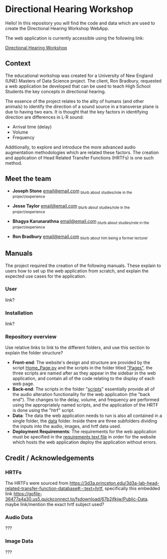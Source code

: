 # Directional Hearing Workshop
Hello! In this repository you will find the code and data which are used to create the Directional Hearing Workshop WebApp.

The web application is currently accessible using the following link:

[Directional Hearing Workshop](https://joestone97-cosc591-home-page-publish-test2-2c3vq0.streamlit.app/)

## Context
The educational workshop was created for a University of New England (UNE) Masters of Data Science project. The client, Ron Bradbury, requested a web application be developed that can be used to teach High School Students the key concepts in directional hearing.

The essence of the project relates to the ality of humans (and other animals) to identify the direction of a
sound source in a transverse plane is due to having two ears. It is
thought that the key factors in identifying direction are differences in
L-R sound:
- Arrival time (delay)
- Volume
- Frequency

Additionally, to explore and introduce the more advanced audio augmentation methodologies which are related these factors. The creation and application of Head Related Transfer Functions (HRTFs) is one such method.

## Meet the team 

- **Joseph Stone** email@email.com
<sub>blurb about studies/role in the project/experience</sub> 

- **Jesse Taylor** email@email.com
<sub>blurb about studies/role in the project/experience</sub> 

- **Bhagya Karunarathna** email@email.com
<sub>blurb about studies/role in the project/experience</sub> 

- **Ron Bradbury** email@email.com
<sub>blurb about him being a former lecturer</sub> 

## Manuals
The project required the creation of the following manuals. These explain to users how to set up the web application from scratch, and explain the expected use cases for the application.

### User
link?

### Installation
link?

### Repository overview
Use relative links to link to the different folders, and use this section to explain the folder structure?
- **Front-end**: The website's design and structure are provided by the script [Home_Page.py](/Home_Page.py) and the scripts in the folder titled ["Pages"](pages/). the three scripts are named after as they appear in the sidebar in the web application, and contain all of the code relating to the display of each web page.
- **Back-end**: The scripts in the folder "[scripts](/scripts/)" essentially provide all of the audio alteration functionality for the web application (the "back end"). The changes to the delay, volume, and frequency are performed using the appropriately named scripts, and the application of the HRTF is done using the "htrf" script.
- **Data**: The data the web application needs to run is also all contained in a single folder, the [data](/data) folder. Inside there are three subfolders dividing the inputs into the audio, images, and hrtf data used.
- **Deployment Requirements**: The requirements for the web application must be specified in the [requirements text file](/requirements.txt) in order for the website which hosts the web application deploy the application without errors.


## Credit / Acknowledgements
### HRTFs
The HRTFs were sourced from https://3d3a.princeton.edu/3d3a-lab-head-related-transfer-function-database#:-:text=hrtf, specifically this embedded link https://gofile-36477a4a30.us5.quickconnect.to/fsdownload/67b2jfkjw/Public-Data.
maybe link/mention the exact hrtf subject used?

### Audio Data
???

### Image Data
???

